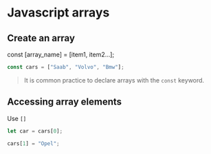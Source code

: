 # Javascript arrays

## Create an array

const [array_name] = [item1, item2...];

```javascript
const cars = ["Saab", "Volvo", "Bmw"];
```
>It is common practice to declare arrays with the `const` keyword.

## Accessing array elements

Use `[]`

```javascript
let car = cars[0];

cars[1] = "Opel";
```

